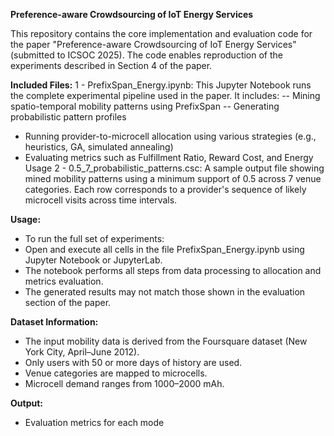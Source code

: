 **Preference-aware Crowdsourcing of IoT Energy Services**

This repository contains the core implementation and evaluation code for the paper "Preference-aware Crowdsourcing of IoT Energy Services" (submitted to ICSOC 2025).
The code enables reproduction of the experiments described in Section 4 of the paper.

**Included Files:**
1 - PrefixSpan_Energy.ipynb: This Jupyter Notebook runs the complete experimental pipeline used in the paper. It includes:
-- Mining spatio-temporal mobility patterns using PrefixSpan
-- Generating probabilistic pattern profiles
- Running provider-to-microcell allocation using various strategies (e.g., heuristics, GA, simulated annealing)
- Evaluating metrics such as Fulfillment Ratio, Reward Cost, and Energy Usage
2 - 0.5_7_probabilistic_patterns.csc: A sample output file showing mined mobility patterns using a minimum support of 0.5 across 7 venue categories. Each row corresponds to a provider's sequence of likely microcell visits across time intervals.

**Usage:**

- To run the full set of experiments:
- Open and execute all cells in the file PrefixSpan_Energy.ipynb using Jupyter Notebook or JupyterLab.
- The notebook performs all steps from data processing to allocation and metrics evaluation.
- The generated results may not match those shown in the evaluation section of the paper.

**Dataset Information:**
- The input mobility data is derived from the Foursquare dataset (New York City, April–June 2012).
- Only users with 50 or more days of history are used.
- Venue categories are mapped to microcells.
- Microcell demand ranges from 1000–2000 mAh.

**Output:**
- Evaluation metrics for each mode
